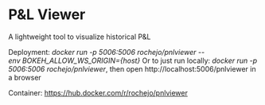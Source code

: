 # P&L Viewer
A lightweight tool to visualize historical P&amp;L

Deployment:
*docker run -p 5006:5006 rochejo/pnlviewer --env BOKEH_ALLOW_WS_ORIGIN={host}*
Or to just run locally:
*docker run -p 5006:5006 rochejo/pnlviewer*, then open http://localhost:5006/pnlviewer in a browser

Container:
https://hub.docker.com/r/rochejo/pnlviewer
